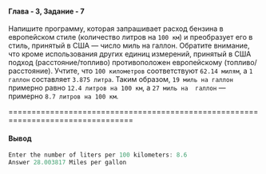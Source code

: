 #### Глава - 3, Задание - 7 ####

Напишите программу, которая запрашивает расход бензина в европейском 
стиле (количество литров на ```100 км```) и преобразует его в стиль, принятый в 
США — число миль на галлон. Обратите внимание, что кроме использования 
других единиц измерений, принятый в США подход (расстояние/топливо) 
противоположен европейскому (топливо/расстояние). Учтите, что ```100
километров``` соответствуют ```62.14 милям```, а ```1 галлон``` составляет ```3.875 литра```. Таким 
образом, ```19 миль на галлон``` примерно равно ```12.4 литров на 100 км```, а ```27 миль на 
галлон``` — примерно ```8.7 литров на 100 км```. 

=================================================================================
#### Вывод ####
```objectivec
Enter the number of liters per 100 kilometers: 8.6
Answer 28.003817 Miles per gallon
```
